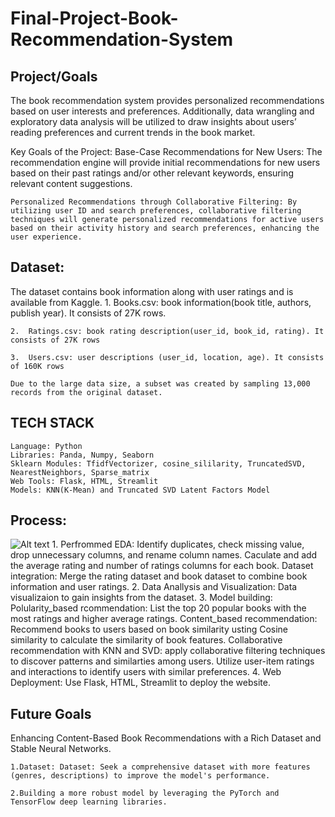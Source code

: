 # Final-Project-Book-Recommendation-System

## Project/Goals
The book recommendation system provides personalized recommendations based on user interests and preferences.  Additionally, data wrangling and exploratory data analysis will be utilized to draw insights about users’ reading preferences and current trends in the book market.

Key Goals of the Project:
    Base-Case Recommendations for New Users: The recommendation engine will provide initial recommendations for new users based on their past ratings and/or other relevant keywords, ensuring relevant content suggestions.

    Personalized Recommendations through Collaborative Filtering: By utilizing user ID and search preferences, collaborative filtering techniques will generate personalized recommendations for active users based on their activity history and search preferences, enhancing the user experience.
## Dataset:
The dataset contains book information along with user ratings and is available from Kaggle.
    1.	Books.csv: book information(book title, authors, publish year). It consists of 27K rows.

    2.	Ratings.csv: book rating description(user_id, book_id, rating). It consists of 27K rows

    3.	Users.csv: user descriptions (user_id, location, age). It consists of 160K rows

    Due to the large data size, a subset was created by sampling 13,000 records from the original dataset.
## TECH STACK
    Language: Python
    Libraries: Panda, Numpy, Seaborn
    Sklearn Modules: TfidfVectorizer, cosine_sililarity, TruncatedSVD, NearestNeighbors, Sparse_matrix
    Web Tools: Flask, HTML, Streamlit
    Models: KNN(K-Mean) and Truncated SVD Latent Factors Model
## Process:
![Alt text](image-1.png)
    1. Perfrommed EDA:
        Identify duplicates, check missing value, drop unnecessary columns, and rename column names.
        Caculate and add the average rating and number of ratings columns for each book.
        Dataset integration: Merge the rating dataset and book dataset to combine book information and user ratings.
    2. Data Anallysis and Visualization: Data visualizaion to gain insights from the dataset.
    3. Model building:
       Polularity_based rcommendation: List the top 20 popular books with the most ratings and higher average ratings.
       Content_based recommendation: Recommend books to users based on book similarity usting Cosine similarity to calculate the similarity of book features.
       Collaborative recommendation with KNN and SVD: apply collaborative filtering techniques to discover patterns and similarties among users. Utilize user-item ratings and interactions to identify users with similar preferences.
    4. Web Deployment: Use Flask, HTML, Streamlit to deploy the website.
## Future Goals
Enhancing Content-Based Book Recommendations with a Rich Dataset and Stable Neural Networks.

	1.Dataset: Dataset: Seek a comprehensive dataset with more features (genres, descriptions) to improve the model's performance.

	2.Building a more robust model by leveraging the PyTorch and TensorFlow deep learning libraries.

